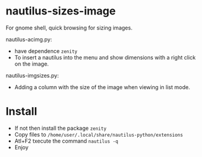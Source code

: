 # nautilus-sizes-image 
For gnome shell, quick browsing for sizing images.

nautilus-acimg.py:
  * have dependence `zenity`
  * To insert a nautilus into the menu and show dimensions with a right click on the image.

nautilus-imgsizes.py:
  * Adding a column with the size of the image when viewing in list mode.

# Install
  
  * If not then install the package `zenity`
  * Copy files to `/home/user/.local/share/nautilus-python/extensions`
  * Atl+F2 txecute the command `nautilus -q`
  * Enjoy
